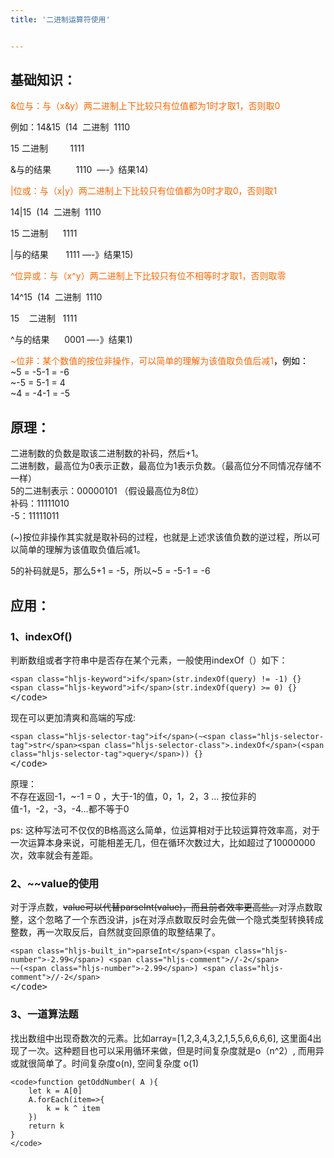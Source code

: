 ```yaml
---
title: '二进制运算符使用'


---
```

## 基础知识：

<span style="color: #ff6600;">&位与：与（x&y）两二进制上下比较只有位值都为1时才取1，否则取0</span>

例如：14&15  (14  二进制  1110

15 二进制         1111

&与的结果          1110  &#8212;-》结果14)

<span style="color: #ff6600;">|位或：与（x|y）两二进制上下比较只有位值都为0时才取0，否则取1</span>

14|15  (14  二进制  1110

15 二进制      1111

|与的结果       1111 &#8212;-》结果15)

<span style="color: #ff6600;">^位异或：与（x^y）两二进制上下比较只有位不相等时才取1，否则取零</span>

14^15  (14  二进制  1110

15    二进制   1111

^与的结果      0001 &#8212;-》结果1)

<span style="color: #ff6600;">~位非：某个数值的按位非操作，可以简单的理解为该值取负值后减1<span style="color: #000000;">，例如：</span></span>  
~5 = -5-1 = -6  
~-5 = 5-1 = 4  
~4 = -4-1 = -5

## 原理：

二进制数的负数是取该二进制数的补码，然后+1。  
二进制数，最高位为0表示正数，最高位为1表示负数。（最高位分不同情况存储不一样）  
5的二进制表示：00000101 （假设最高位为8位）  
补码：11111010  
-5：11111011

(~)按位非操作其实就是取补码的过程，也就是上述求该值负数的逆过程，所以可以简单的理解为该值取负值后减1。

5的补码就是5，那么5+1 = -5，所以~5 = -5-1 = -6

## 应用：

### 1、indexOf()

判断数组或者字符串中是否存在某个元素，一般使用indexOf（）如下：

<pre class="hljs bash"><code class="bash">&lt;span class="hljs-keyword">if&lt;/span>(str.indexOf(query) != -1) {}
&lt;span class="hljs-keyword">if&lt;/span>(str.indexOf(query) &gt;= 0) {}
</code>&lt;/code></pre>

现在可以更加清爽和高端的写成:

<pre class="hljs css"><code class="css">&lt;span class="hljs-selector-tag">if&lt;/span>(~&lt;span class="hljs-selector-tag">str&lt;/span>&lt;span class="hljs-selector-class">.indexOf&lt;/span>(&lt;span class="hljs-selector-tag">query&lt;/span>)) {}
</code>&lt;/code></pre>

原理：  
不存在返回-1，~-1 = 0 ，大于-1的值，0，1，2，3 &#8230; 按位非的值-1，-2，-3，-4&#8230;都不等于0

ps: 这种写法可不仅仅的B格高这么简单，位运算相对于比较运算符效率高，对于一次运算本身来说，可能相差无几，但在循环次数过大，比如超过了10000000次，效率就会有差距。

### 2、~~value的使用

对于浮点数，~~value可以代替parseInt(value)，而且前者效率更高些。~~对浮点数取整，这个忽略了一个东西没讲，js在对浮点数取反时会先做一个隐式类型转换转成整数，再一次取反后，自然就变回原值的取整结果了。

<pre class="hljs javascript"><code class="javascript">&lt;span class="hljs-built_in">parseInt&lt;/span>(&lt;span class="hljs-number">-2.99&lt;/span>) &lt;span class="hljs-comment">//-2&lt;/span>
~~(&lt;span class="hljs-number">-2.99&lt;/span>) &lt;span class="hljs-comment">//-2&lt;/span>
</code>&lt;/code></pre>

### 3、一道算法题

找出数组中出现奇数次的元素。比如array=[1,2,3,4,3,2,1,5,5,6,6,6,6], 这里面4出现了一次。这种题目也可以采用循环来做，但是时间复杂度就是o（n^2）, 而用异或就很简单了。时间复杂度o(n), 空间复杂度 o(1)

    <code>function getOddNumber( A ){
        let k = A[0]
        A.forEach(item=>{
            k = k ^ item
        })
        return k
    }
    </code>
